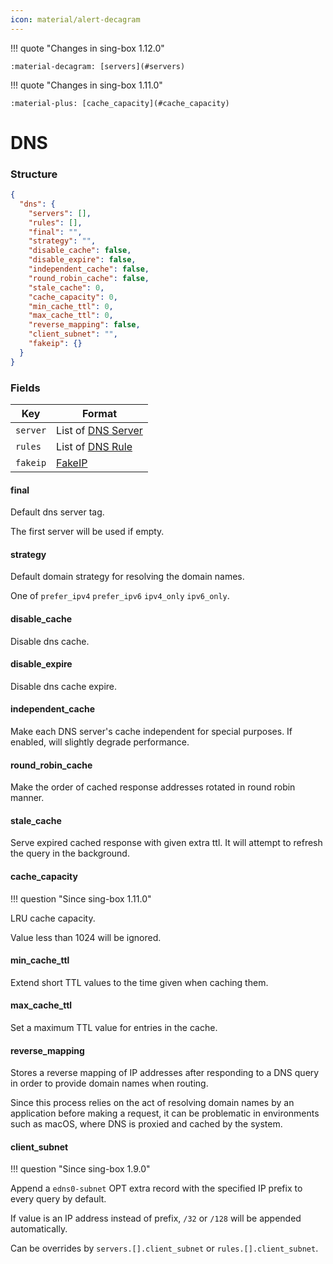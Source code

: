 ```yaml
---
icon: material/alert-decagram
---
```


!!! quote "Changes in sing-box 1.12.0"

    :material-decagram: [servers](#servers)

!!! quote "Changes in sing-box 1.11.0"

    :material-plus: [cache_capacity](#cache_capacity)

# DNS

### Structure

```json
{
  "dns": {
    "servers": [],
    "rules": [],
    "final": "",
    "strategy": "",
    "disable_cache": false,
    "disable_expire": false,
    "independent_cache": false,
    "round_robin_cache": false,
    "stale_cache": 0,
    "cache_capacity": 0,
    "min_cache_ttl": 0,
    "max_cache_ttl": 0,
    "reverse_mapping": false,
    "client_subnet": "",
    "fakeip": {}
  }
}

```

### Fields

| Key      | Format                          |
|----------|---------------------------------|
| `server` | List of [DNS Server](./server/) |
| `rules`  | List of [DNS Rule](./rule/)     |
| `fakeip` | [FakeIP](./fakeip/)             |

#### final

Default dns server tag.

The first server will be used if empty.

#### strategy

Default domain strategy for resolving the domain names.

One of `prefer_ipv4` `prefer_ipv6` `ipv4_only` `ipv6_only`.

#### disable_cache

Disable dns cache.

#### disable_expire

Disable dns cache expire.

#### independent_cache

Make each DNS server's cache independent for special purposes. If enabled, will slightly degrade performance.

#### round_robin_cache

Make the order of cached response addresses rotated in round robin manner.

#### stale_cache

Serve expired cached response with given extra ttl. It will attempt to refresh the query in the background.

#### cache_capacity

!!! question "Since sing-box 1.11.0"

LRU cache capacity.

Value less than 1024 will be ignored.

#### min_cache_ttl

Extend short TTL values to the time given when caching them.

#### max_cache_ttl

Set a maximum TTL value for entries in the cache.

#### reverse_mapping

Stores a reverse mapping of IP addresses after responding to a DNS query in order to provide domain names when routing.

Since this process relies on the act of resolving domain names by an application before making a request, it can be
problematic in environments such as macOS, where DNS is proxied and cached by the system.

#### client_subnet

!!! question "Since sing-box 1.9.0"

Append a `edns0-subnet` OPT extra record with the specified IP prefix to every query by default.

If value is an IP address instead of prefix, `/32` or `/128` will be appended automatically.

Can be overrides by `servers.[].client_subnet` or `rules.[].client_subnet`.
